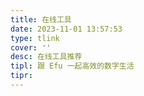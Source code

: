 ```yaml
---
title: 在线工具
date: 2023-11-01 13:57:53
type: tlink
cover: ''
desc: 在线工具推荐
tipl: 跟 Efu 一起高效的数字生活
tipr:
---
```


